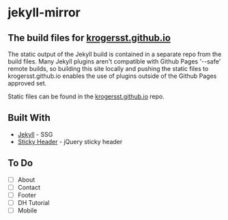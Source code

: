 # jekyll-mirror
## The build files for [krogersst.github.io](https://krogersst.github.io)

The static output of the Jekyll build is contained in a separate repo from the build files. Many Jekyll plugins aren't compatible with Github Pages '--safe' remote builds, so building this site locally and pushing the static files to krogersst.github.io enables the use of plugins outside of the Github Pages approved set.

Static files can be found in the [krogersst.github.io](https://github.com/krogersst/krogersst.github.io) repo.

## Built With

* [Jekyll](https://jekyllrb.com) - SSG
* [Sticky Header](http://plugins.imdanishiqbal.com/sticky-header) - jQuery sticky header

## To Do

- [ ] About
- [ ] Contact
- [ ] Footer
- [ ] DH Tutorial
- [ ] Mobile
